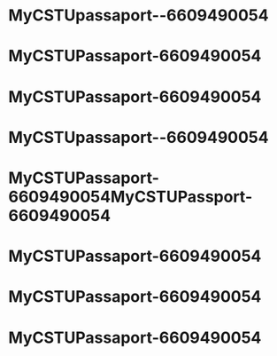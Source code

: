 # MyCSTUpassaport--6609490054
# MyCSTUPassaport-6609490054
# MyCSTUPassaport-6609490054
# MyCSTUpassaport--6609490054
# MyCSTUPassaport-6609490054MyCSTUPassport-6609490054
# MyCSTUPassaport-6609490054
# MyCSTUPassaport-6609490054
# MyCSTUPassaport-6609490054
